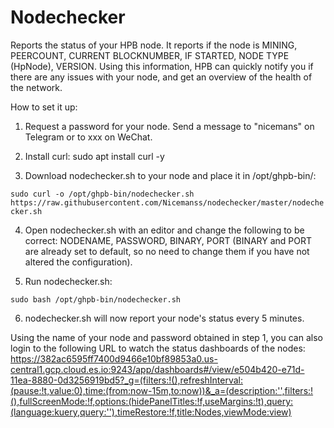 # Nodechecker
Reports the status of your HPB node.
It reports if the node is MINING, PEERCOUNT, CURRENT BLOCKNUMBER, IF STARTED, NODE TYPE (HpNode), VERSION.
Using this information, HPB can quickly notify you if there are any issues with your node, and get an overview of the health of the network.

How to set it up:
1. Request a password for your node. Send a message to "nicemans" on Telegram or to xxx on WeChat.

2. Install curl: sudo apt install curl -y

3. Download nodechecker.sh to your node and place it in /opt/ghpb-bin/:

```sudo curl -o /opt/ghpb-bin/nodechecker.sh https://raw.githubusercontent.com/Nicemanss/nodechecker/master/nodechecker.sh```

4. Open nodechecker.sh with an editor and change the following to be correct: NODENAME, PASSWORD, BINARY, PORT (BINARY and PORT are already set to default, so no need to change them if you have not altered the configuration).

5. Run nodechecker.sh:

```sudo bash /opt/ghpb-bin/nodechecker.sh```

6. nodechecker.sh will now report your node's status every 5 minutes.


Using the name of your node and password obtained in step 1, you can also login to the following URL to watch the status dashboards of the nodes: https://382ac6595ff7400d9466e10bf89853a0.us-central1.gcp.cloud.es.io:9243/app/dashboards#/view/e504b420-e71d-11ea-8880-0d3256919bd5?_g=(filters:!(),refreshInterval:(pause:!t,value:0),time:(from:now-15m,to:now))&_a=(description:'',filters:!(),fullScreenMode:!f,options:(hidePanelTitles:!f,useMargins:!t),query:(language:kuery,query:''),timeRestore:!f,title:Nodes,viewMode:view)
